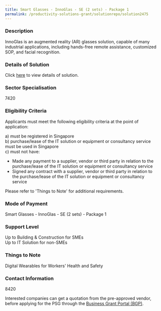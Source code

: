 ```yaml
---
title: Smart Glasses - InnoGlas - SE (2 sets) - Package 1
permalink: /productivity-solutions-grant/solutionrepo/solution2475
---
```


### Description

InnoGlas is an augmented reality (AR) glasses solution, capable of many industrial applications, including hands-free remote assistance, customized SOP, and facial recognition.

### Details of Solution

Click <a href='Innowave Tech Pte. Ltd.' target='_blank' rel='noopener'>here</a> to view details of solution.

### Sector Specialisation

 7420 

### Eligibility Criteria

Applicants must meet the following eligibility criteria at the point of application:

a) must be registered in Singapore <br>
b) purchase/lease of the IT solution or equipment or consultancy service must be used in Singapore <br>
c) must not have:
- Made any payment to a supplier, vendor or third party in relation to the purchase/lease of the IT solution or equipment or consultancy service
- Signed any contract with a supplier, vendor or third party in relation to the purchase/lease of the IT solution or equipment or consultancy service

Please refer to 'Things to Note' for additional requirements.

### Mode of Payment
Smart Glasses - InnoGlas - SE (2 sets) - Package 1

### Support Level
Up to Building & Construction for SMEs <br>
Up to IT Solution for non-SMEs

### Things to Note
Digital Wearables for Workers' Health and Safety

### Contact Information
8420

Interested companies can get a quotation from the pre-approved vendor, before applying for the PSG through the <a target='_blank' rel='noopener' href='https://www.businessgrants.gov.sg/'>Business Grant Portal (BGP)</a>.

